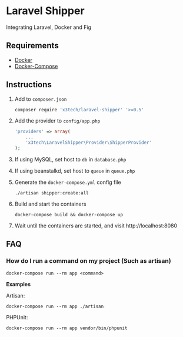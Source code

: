 # Laravel Shipper

Integrating Laravel, Docker and Fig

## Requirements

* [Docker](https://docker.com/)
* [Docker-Compose](https://docs.docker.com/compose/)

## Instructions

1. Add to `composer.json`

   ```bash
   composer require 'x3tech/laravel-shipper' '>=0.5'
   ```

2. Add the provider to `config/app.php`

   ```php
   'providers' => array(
       ...
       'x3tech\LaravelShipper\Provider\ShipperProvider'
   );
   ```

3. If using MySQL, set host to `db` in `database.php`
4. If using beanstalkd, set host to `queue` in `queue.php`
5. Generate the `docker-compose.yml` config file

   `./artisan shipper:create:all`

7. Build and start the containers

   `docker-compose build && docker-compose up`

8. Wait until the containers are started, and visit http://localhost:8080

## FAQ

### How do I run a command on my project (Such as artisan)

`docker-compose run --rm app <command>`

**Examples**

Artisan:

`docker-compose run --rm app ./artisan`

PHPUnit:

`docker-compose run --rm app vendor/bin/phpunit`

